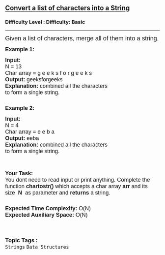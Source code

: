 <h2><a href="https://www.geeksforgeeks.org/problems/convert-a-list-of-characters-into-a-string5142/1?page=4&difficulty=School&sortBy=submissions">Convert a list of characters into a String</a></h2><h3>Difficulty Level : Difficulty: Basic</h3><hr><div class="problems_problem_content__Xm_eO"><p style="font-family: Nunito, Bangla298, sans-serif;"><span style="font-size: 20px; font-family: Nunito, Bangla298, sans-serif;">Given a list of characters, merge all of them into a string.</span></p>

<p style="font-family: Nunito, Bangla298, sans-serif;"><span style="font-size: 18px; font-family: Nunito, Bangla298, sans-serif;"><strong style="font-family: &quot;Source Sans 3&quot;, Bangla298, sans-serif;">Example 1:</strong></span></p>

<pre style="font-family: Nunito, Bangla298, sans-serif;"><span style="font-size: 18px; font-family: Nunito, Bangla298, sans-serif;"><strong style="font-family: &quot;Source Sans 3&quot;, Bangla298, sans-serif;">Input:</strong>
N = 13
Char array = g e e k s f o r g e e k s
<strong style="font-family: &quot;Source Sans 3&quot;, Bangla298, sans-serif;">Output: </strong>geeksforgeeks 
<strong style="font-family: &quot;Source Sans 3&quot;, Bangla298, sans-serif;">Explanation:</strong> combined all the characters
to form a single string.</span>

</pre>

<p style="font-family: Nunito, Bangla298, sans-serif;"><span style="font-size: 18px; font-family: Nunito, Bangla298, sans-serif;"><strong style="font-family: &quot;Source Sans 3&quot;, Bangla298, sans-serif;">Example 2:</strong></span></p>

<pre style="font-family: Nunito, Bangla298, sans-serif;"><span style="font-size: 18px; font-family: Nunito, Bangla298, sans-serif;"><strong style="font-family: &quot;Source Sans 3&quot;, Bangla298, sans-serif;">Input:</strong>
N = 4
Char array = e e b a
<strong style="font-family: &quot;Source Sans 3&quot;, Bangla298, sans-serif;">Output: </strong>eeba
<strong style="font-family: &quot;Source Sans 3&quot;, Bangla298, sans-serif;">Explanation:</strong> combined all the characters
to form a single string.

</span></pre>

<p style="font-family: Nunito, Bangla298, sans-serif;"><br style="font-family: Nunito, Bangla298, sans-serif;">
<span style="font-size: 18px; font-family: Nunito, Bangla298, sans-serif;"><strong style="font-family: &quot;Source Sans 3&quot;, Bangla298, sans-serif;">Your Task:</strong><br style="font-family: Nunito, Bangla298, sans-serif;">
You dont need to read input or print anything. Complete the function&nbsp;<strong style="font-family: &quot;Source Sans 3&quot;, Bangla298, sans-serif;">chartostr()</strong>&nbsp;which accepts a char array&nbsp;<strong style="font-family: &quot;Source Sans 3&quot;, Bangla298, sans-serif;">arr</strong>&nbsp;and its size&nbsp; <strong style="font-family: &quot;Source Sans 3&quot;, Bangla298, sans-serif;">N&nbsp;&nbsp;</strong>as parameter&nbsp;and <strong style="font-family: &quot;Source Sans 3&quot;, Bangla298, sans-serif;">returns</strong> a string.</span><br style="font-family: Nunito, Bangla298, sans-serif;">
&nbsp;</p>

<p style="font-family: Nunito, Bangla298, sans-serif;"><span style="font-size: 18px; font-family: Nunito, Bangla298, sans-serif;"><strong style="font-family: &quot;Source Sans 3&quot;, Bangla298, sans-serif;">Expected Time Complexity:&nbsp;</strong>O(N)<br style="font-family: Nunito, Bangla298, sans-serif;">
<strong style="font-family: &quot;Source Sans 3&quot;, Bangla298, sans-serif;">Expected Auxiliary Space:&nbsp;</strong>O(N)</span><br style="font-family: Nunito, Bangla298, sans-serif;">
&nbsp;</p>
</div><br><p><span style=font-size:18px><strong>Topic Tags : </strong><br><code>Strings</code>&nbsp;<code>Data Structures</code>&nbsp;